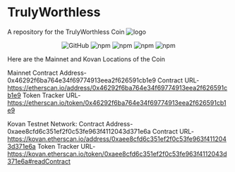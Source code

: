 # TrulyWorthless
A repository for the TrulyWorthless Coin
![logo](https://raw.githubusercontent.com/amshirif/TrulyWorthless/main/images/TrulyWorthlessLogo.png)
<p align="center">
  <img alt="GitHub" src="https://img.shields.io/github/license/amshirif/TrulyWorthless">
  <img alt="npm" src="https://img.shields.io/npm/v/@openzeppelin/contracts?label=Openzeppelin">
  <img alt="npm" src="https://img.shields.io/npm/v/web3?label=web3">
  <img alt="npm" src="https://img.shields.io/npm/v/truffle?label=truffle">
  <img alt="npm" src="https://img.shields.io/npm/v/solidity-coverage?label=solidity-coverage&logo=npm">
</p>
Here are the Mainnet and Kovan Locations of the Coin

Mainnet
Contract Address- 0x46292f6ba764e34f69774913eea2f626591cb1e9
Contract URL- https://etherscan.io/address/0x46292f6ba764e34f69774913eea2f626591cb1e9
Token Tracker URL- https://etherscan.io/token/0x46292f6ba764e34f69774913eea2f626591cb1e9

Kovan Testnet Network:
Contract Address- 0xaee8cfd6c351ef2f0c53fe963f4112043d371e6a
Contract URL- https://kovan.etherscan.io/address/0xaee8cfd6c351ef2f0c53fe963f4112043d371e6a
Token Tracker URL- https://kovan.etherscan.io/token/0xaee8cfd6c351ef2f0c53fe963f4112043d371e6a#readContract
